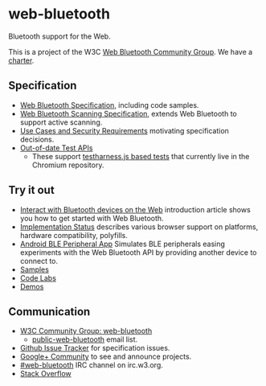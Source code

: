 web-bluetooth
=============

Bluetooth support for the Web.

This is a project of the W3C [Web Bluetooth Community Group](http://www.w3.org/community/web-bluetooth/). We have a [charter](charter.md).

Specification
-------------
* [Web Bluetooth Specification](https://webbluetoothcg.github.io/web-bluetooth/), including code samples.
* [Web Bluetooth Scanning Specification](https://webbluetoothcg.github.io/web-bluetooth/scanning.html), extends Web Bluetooth to support active scanning.
* [Use Cases and Security Requirements](https://webbluetoothcg.github.io/web-bluetooth/use-cases.html) motivating specification decisions.
* [Out-of-date Test APIs](https://webbluetoothcg.github.io/web-bluetooth/tests.html)
  * These support [testharness.js based tests](https://code.google.com/p/chromium/codesearch/#chromium/src/third_party/WebKit/LayoutTests/bluetooth/) that currently live in the Chromium repository.

Try it out
----------

* [Interact with Bluetooth devices on the Web](https://developers.google.com/web/updates/2015/07/interact-with-ble-devices-on-the-web) introduction article shows you how to get started with Web Bluetooth.
* [Implementation Status](implementation-status.md) describes various browser support on platforms, hardware compatibility, polyfills.
* [Android BLE Peripheral App](https://github.com/WebBluetoothCG/ble-test-peripheral-android) Simulates BLE peripherals easing experiments with the Web Bluetooth API by providing another device to connect to.
* [Samples](https://googlechrome.github.io/samples/web-bluetooth/index.html)
* [Code Labs](https://github.com/googlecodelabs?q=bluetooth)
* [Demos](https://github.com/WebBluetoothCG/demos)

Communication
-------------

* [W3C Community Group: web-bluetooth](http://www.w3.org/community/web-bluetooth/)
  * [public-web-bluetooth](http://lists.w3.org/Archives/Public/public-web-bluetooth/) email list.
* [Github Issue Tracker](https://github.com/WebBluetoothCG/web-bluetooth/issues) for specification issues.
* [Google+ Community](https://plus.google.com/communities/108953318610326025178) to see and announce projects.
* [#web-bluetooth](http://irc.w3.org/?channels=web-bluetooth) IRC channel on irc.w3.org.
* [Stack Overflow](https://stackoverflow.com/questions/tagged/web-bluetooth)
